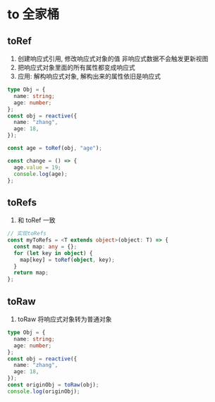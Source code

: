 # to 全家桶

## toRef

1. 创建响应式引用, 修改响应式对象的值 非响应式数据不会触发更新视图
2. 把响应式对象里面的所有属性都变成响应式
3. 应用: 解构响应式对象, 解构出来的属性依旧是响应式

```ts
type Obj = {
  name: string;
  age: number;
};
const obj = reactive({
  name: "zhang",
  age: 18,
});

const age = toRef(obj, "age");

const change = () => {
  age.value = 19;
  console.log(age);
};
```

## toRefs

1. 和 toRef 一致

```ts
// 实现toRefs
const myToRefs = <T extends object>(object: T) => {
  const map: any = {};
  for (let key in object) {
    map[key] = toRef(object, key);
  }
  return map;
};
```

## toRaw

1. toRaw 将响应式对象转为普通对象

```ts
type Obj = {
  name: string;
  age: number;
};
const obj = reactive({
  name: "zhang",
  age: 18,
});
const originObj = toRaw(obj);
console.log(originObj);
```
